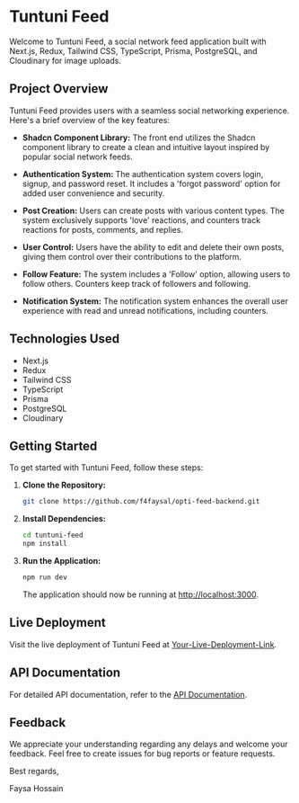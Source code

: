# Tuntuni Feed

Welcome to Tuntuni Feed, a social network feed application built with Next.js, Redux, Tailwind CSS, TypeScript, Prisma, PostgreSQL, and Cloudinary for image uploads.

## Project Overview

Tuntuni Feed provides users with a seamless social networking experience. Here's a brief overview of the key features:

- **Shadcn Component Library:** The front end utilizes the Shadcn component library to create a clean and intuitive layout inspired by popular social network feeds.

- **Authentication System:** The authentication system covers login, signup, and password reset. It includes a 'forgot password' option for added user convenience and security.

- **Post Creation:** Users can create posts with various content types. The system exclusively supports 'love' reactions, and counters track reactions for posts, comments, and replies.

- **User Control:** Users have the ability to edit and delete their own posts, giving them control over their contributions to the platform.

- **Follow Feature:** The system includes a 'Follow' option, allowing users to follow others. Counters keep track of followers and following.

- **Notification System:** The notification system enhances the overall user experience with read and unread notifications, including counters.

## Technologies Used

- Next.js
- Redux
- Tailwind CSS
- TypeScript
- Prisma
- PostgreSQL
- Cloudinary

## Getting Started

To get started with Tuntuni Feed, follow these steps:

1. **Clone the Repository:**
   ```bash
   git clone https://github.com/f4faysal/opti-feed-backend.git
   ```

2. **Install Dependencies:**
   ```bash
   cd tuntuni-feed
   npm install
   ```

3. **Run the Application:**
   ```bash
   npm run dev
   ```

   The application should now be running at [http://localhost:3000](http://localhost:3000).

## Live Deployment

Visit the live deployment of Tuntuni Feed at [Your-Live-Deployment-Link](https://tuntuni-feed.vercel.app/).

## API Documentation

For detailed API documentation, refer to the [API Documentation](https://github.com/f4faysal/opti-feed-backend.git).

## Feedback

We appreciate your understanding regarding any delays and welcome your feedback. Feel free to create issues for bug reports or feature requests.

Best regards,

Faysa Hossain
